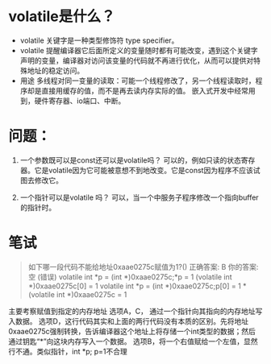 # volatile是什么？

- volatile 关键字是一种类型修饰符 type specifier。
- volatile 提醒编译器它后面所定义的变量随时都有可能改变，遇到这个关键字声明的变量，编译器对访问该变量的代码就不再进行优化，从而可以提供对特殊地址的稳定访问。
- 用途
多线程对同一变量的读取：可能一个线程修改了，另一个线程读取时，程序却是直接用缓存的值，而不是再去读内存实际的值。
嵌入式开发中经常用到，硬件寄存器、io端口、中断。


# 问题：
1. 一个参数既可以是const还可以是volatile吗？
可以的，例如只读的状态寄存器。它是volatile因为它可能被意想不到地改变。它是const因为程序不应该试图去修改它。

2. 一个指针可以是volatile 吗？
可以，当一个中服务子程序修改一个指向buffer的指针时。

# 笔试

> 如下哪一段代码不能给地址0xaae0275c赋值为1?()
正确答案: B   你的答案: 空 (错误)
volatile int *p = (int *)0xaae0275c;*p = 1
(volatile int *)0xaae0275c[0] = 1
volatile int *p = (int *)0xaae0275c;p[0] = 1
*(volatile int *)0xaae0275c = 1


主要考察赋值到指定的内存地址
选项A，C， 通过一个指针向其指向的内存地址写入数据。
选项D，这行代码其实和上面的两行代码没有本质的区别。先将地址0xaae0275c强制转换，告诉编译器这个地址上将存储一个int类型的数据；然后通过钥匙“*”向这块内存写入一个数据。
选项B，将一个右值赋给一个左值，显然行不通。类似指针，int *p; p=1不合理
